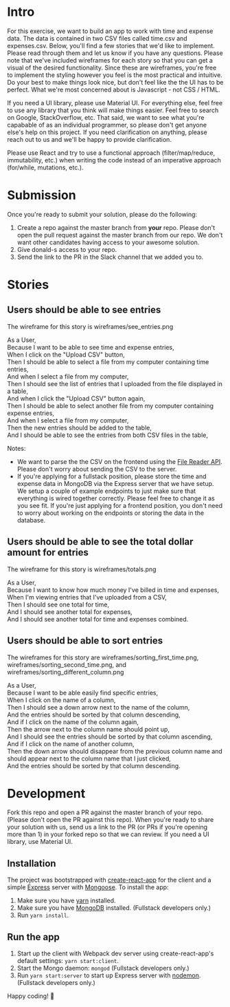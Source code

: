 # Intro

For this exercise, we want to build an app to work with time and expense data. The data is contained in two CSV files called time.csv and expenses.csv. Below, you'll find a few stories that we'd like to implement. Please read through them and let us know if you have any questions. Please note that we've included wireframes for each story so that you can get a visual of the desired functionality. Since these are wireframes, you're free to implement the styling however you feel is the most practical and intuitive. Do your best to make things look nice, but don't feel like the the UI has to be perfect. What we're most concerned about is Javascript - not CSS / HTML.

If you need a UI library, please use Material UI. For everything else, feel free to use any library that you think will make things easier. Feel free to search on Google, StackOverflow, etc. That said, we want to see what you're capabable of as an individual programmer, so please don't get anyone else's help on this project. If you need clarification on anything, please reach out to us and we'll be happy to provide clarification.

Please use React and try to use a functional approach (filter/map/reduce, immutability, etc.) when writing the code instead of an imperative approach (for/while, mutations, etc.).

# Submission

Once you're ready to submit your solution, please do the following:

1. Create a repo against the master branch from **your** repo. Please don't open the pull request against the master branch from our repo. We don't want other candidates having access to your awesome solution.
2. Give donald-s access to your repo.
3. Send the link to the PR in the Slack channel that we added you to.

# Stories

## Users should be able to see entries

The wireframe for this story is wireframes/see_entries.png

As a User,  
Because I want to be able to see time and expense entries,  
When I click on the "Upload CSV" button,  
Then I should be able to select a file from my computer containing time entries,  
And when I select a file from my computer,  
Then I should see the list of entries that I uploaded from the file displayed in a table,  
And when I click the "Upload CSV" button again,  
Then I should be able to select another file from my computer containing expense entries,  
And when I select a file from my computer,  
Then the new entries should be added to the table,  
And I should be able to see the entries from both CSV files in the table,

Notes: 
- We want to parse the the CSV on the frontend using the [File Reader API](https://developer.mozilla.org/en-US/docs/Web/API/FileReader/readAsDataURL#Example). Please don't worry about sending the CSV to the server.
- If you're applying for a fullstack position, please store the time and expense data in MongoDB via the Express server that we have setup. We setup a couple of example endpoints to just make sure that everything is wired together correctly. Please feel free to change it as you see fit. If you're just applying for a frontend position, you don't need to worry about working on the endpoints or storing the data in the database.

## Users should be able to see the total dollar amount for entries

The wireframe for this story is wireframes/totals.png

As a User,  
Because I want to know how much money I've billed in time and expenses,  
When I'm viewing entries that I've uploaded from a CSV,  
Then I should see one total for time,  
And I should see another total for expenses,  
And I should see another total for time and expenses combined.  

## Users should be able to sort entries

The wireframes for this story are wireframes/sorting_first_time.png, wireframes/sorting_second_time.png, and wireframes/sorting_different_column.png

As a User,  
Because I want to be able easily find specific entries,  
When I click on the name of a column,  
Then I should see a down arrow next to the name of the column,  
And the entries should be sorted by that column descending,  
And if I click on the name of the column again,  
Then the arrow next to the column name should point up,  
And I should see the entries should be sorted by that column ascending,  
And if I click on the name of another column,  
Then the down arrow should disappear from the previous column name and should appear next to the column name that I just clicked,  
And the entries should be sorted by that column descending.

# Development

Fork this repo and open a PR against the master branch of your repo. (Please don't open the PR against this repo). When you're ready to share your solution with us, send us a link to the PR (or PRs if you're opening more than 1) in your forked repo so that we can review. If you need a UI library, use Material UI.

## Installation

The project was bootstrapped with [create-react-app](https://github.com/facebook/create-react-app) for the client and a simple [Express](https://github.com/expressjs/express) server with [Mongoose](https://github.com/Automattic/mongoose). To install the app:

1. Make sure you have [yarn](https://yarnpkg.com/en/) installed.
2. Make sure you have [MongoDB](https://www.mongodb.com/) installed. (Fullstack developers only.)
3. Run `yarn install`.

## Run the app

1. Start up the client with Webpack dev server using create-react-app's default settings: `yarn start:client`.
2. Start the Mongo daemon: `mongod` (Fullstack developers only.)
3. Run `yarn start:server` to start up Express server with [nodemon](https://github.com/remy/nodemon). (Fullstack developers only.)

Happy coding! :rocket:
